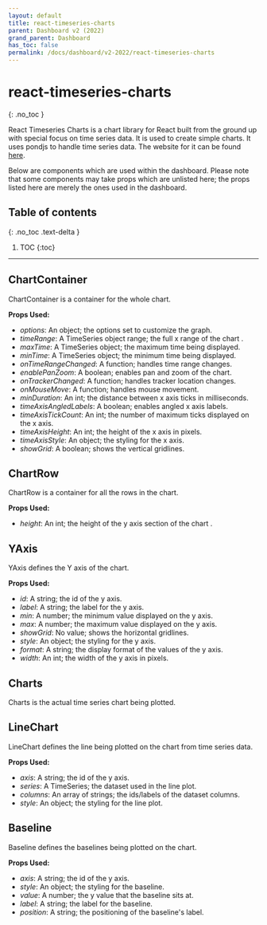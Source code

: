 ```yaml
---  
layout: default  
title: react-timeseries-charts
parent: Dashboard v2 (2022)
grand_parent: Dashboard
has_toc: false
permalink: /docs/dashboard/v2-2022/react-timeseries-charts
---  
```


# react-timeseries-charts
{: .no_toc }

React Timeseries Charts is a chart library for React built from the ground up with special focus on time series data. It is used to create simple charts. It uses pondjs to handle time series data. The website for it can be found [here](http://software.es.net/react-timeseries-charts/#/).

Below are components which are used within the dashboard. Please note that some components may take props which are unlisted here; the props listed here are merely the ones used in the dashboard.

## Table of contents
{: .no_toc .text-delta }

1. TOC
{:toc}

---

## ChartContainer

ChartContainer is a container for the whole chart.

**Props Used:**
- *options*: An object; the options set to customize the graph.
- *timeRange*: A TimeSeries object range; the full x range of the chart .
- *maxTime*: A TimeSeries object; the maximum time being displayed.
- *minTime*: A TimeSeries object; the minimum time being displayed.
- *onTimeRangeChanged*: A function; handles time range changes.
- *enablePanZoom*: A boolean; enables pan and zoom of the chart.
- *onTrackerChanged*: A function; handles tracker location changes.
- *onMouseMove*: A function; handles mouse movement.
- *minDuration*: An int; the distance between x axis ticks in milliseconds.
- *timeAxisAngledLabels*: A boolean; enables angled x axis labels.
- *timeAxisTickCount*: An int; the number of maximum ticks displayed on the x axis.
- *timeAxisHeight*: An int; the height of the x axis in pixels.
- *timeAxisStyle*: An object; the styling for the x axis.
- *showGrid*: A boolean; shows the vertical gridlines.

## ChartRow

ChartRow is a container for all the rows in the chart.

**Props Used:**
- *height*: An int; the height of the y axis section of the chart .

## YAxis

YAxis defines the Y axis of the chart.

**Props Used:**
- *id*: A string; the id of the y axis.
- *label*: A string; the label for the y axis.
- *min*: A number; the minimum value displayed on the y axis.
- *max*: A number; the maximum value displayed on the y axis.
- *showGrid*: No value; shows the horizontal gridlines.
- *style*: An object; the styling for the y axis.
- *format*: A string; the display format of the values of the y axis.
- *width*: An int; the width of the y axis in pixels.

## Charts

Charts is the actual time series chart being plotted.

## LineChart

LineChart defines the line being plotted on the chart from time series data.

**Props Used:**
- *axis*: A string; the id of the y axis.
- *series*: A TimeSeries; the dataset used in the line plot.
- *columns*: An array of strings; the ids/labels of the dataset columns.
- *style*: An object; the styling for the line plot.

## Baseline

Baseline defines the baselines being plotted on the chart.

**Props Used:**
- *axis*: A string; the id of  the y axis.
- *style*: An object; the styling for the baseline.
- *value*: A number; the y value that the baseline sits at.
- *label*: A string; the label for the baseline.
- *position*: A string; the positioning of the baseline's label.